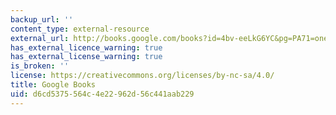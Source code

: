 ```yaml
---
backup_url: ''
content_type: external-resource
external_url: http://books.google.com/books?id=4bv-eeLkG6YC&pg=PA71=onepage
has_external_licence_warning: true
has_external_license_warning: true
is_broken: ''
license: https://creativecommons.org/licenses/by-nc-sa/4.0/
title: Google Books
uid: d6cd5375-564c-4e22-962d-56c441aab229
---
```

